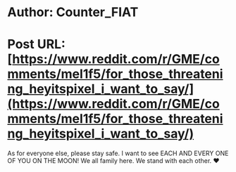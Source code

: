 # Author: Counter_FIAT
# Post URL: [https://www.reddit.com/r/GME/comments/mel1f5/for_those_threatening_heyitspixel_i_want_to_say/](https://www.reddit.com/r/GME/comments/mel1f5/for_those_threatening_heyitspixel_i_want_to_say/)


As for everyone else, please stay safe. I want to see EACH AND EVERY ONE OF YOU ON THE MOON! We all family here. We stand with each other. ❤️